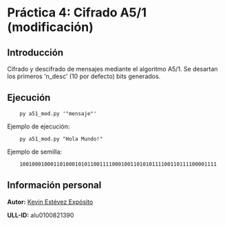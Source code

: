 # Práctica 4: Cifrado A5/1 (modificación)

## Introducción

Cifrado y descifrado de mensajes mediante el algoritmo A5/1. Se desartan los primeros 'n_desc' (10 por defecto) bits generados.

## Ejecución

~~~
    py a51_mod.py '"mensaje"'
~~~

Ejemplo de ejecución:

~~~
    py a51_mod.py "Hola Mundo!"
~~~

Ejemplo de semilla:

~~~
    1001000100011010001010110011110001001101010111100110111100001111
~~~

## Información personal

**Autor:** [Kevin Estévez Expósito](https://alu0100821390.github.io/)

**ULL-ID:** alu0100821390
